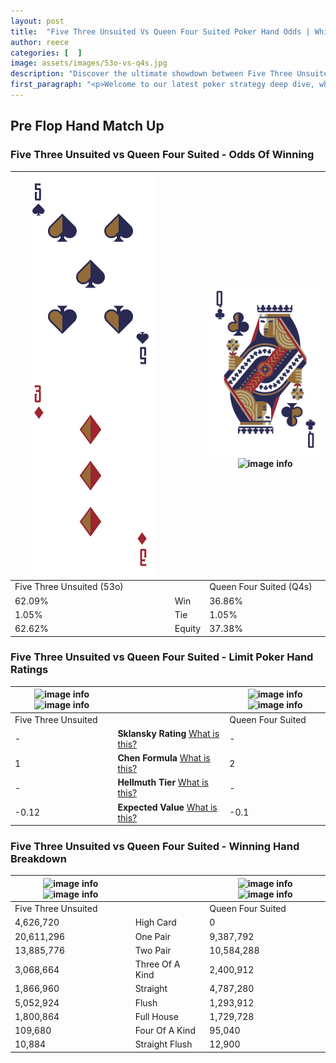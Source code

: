 ```yaml
---
layout: post
title:  "Five Three Unsuited Vs Queen Four Suited Poker Hand Odds | Which Is The Better Hand In Poker? A Complete Guide"
author: reece
categories: [  ]
image: assets/images/53o-vs-q4s.jpg
description: "Discover the ultimate showdown between Five Three Unsuited and Queen Four Suited in poker! Uncover the odds, strategies, and scenarios where one hand triumphs over the other. Get ready to up your poker game with this thrilling analysis."
first_paragraph: "<p>Welcome to our latest poker strategy deep dive, where we're pitting two distinct hands against each other in a high-stakes showdown: Five Three Unsuited vs Queen Four Suited.</p><p>In the dynamic world of poker, every decision counts, and knowing which hand holds the upper hand is key to your success at the table.</p><p>In this article, we'll dissect these two hands, explore the scenarios where one dominates the other, and equip you with the knowledge to make strategic choices that can tip the odds in your favor.</p><p>Get ready to unravel the intriguing dynamics of these poker hands and elevate your game to new heights.</p>"
---
```




[comment]: # (sp0)

## Pre Flop Hand Match Up

<div class="table hand-ratings" markdown="1"> 



### Five Three Unsuited vs Queen Four Suited - Odds Of Winning


    
| ![image info](assets/images/hand1/5.png) ![image info](assets/images/hand1/3o.png) |  | ![image info](assets/images/hand2/q.png) ![image info](assets/images/hand2/4s.png) |
| -------- | -------- | -------- |
| Five Three Unsuited (53o) |  | Queen Four Suited (Q4s) |
| 62.09% | Win | 36.86% |
| 1.05% | Tie | 1.05% |
| 62.62% | Equity | 37.38% |




[comment]: # (sp1)



### Five Three Unsuited vs Queen Four Suited - Limit Poker Hand Ratings


    
| ![image info](https://www.riverpairs.com/assets/images/hand1/5.png) ![image info](https://www.riverpairs.com/assets/images/hand1/3o.png) |  | ![image info](https://www.riverpairs.com/assets/images/hand2/q.png) ![image info](https://www.riverpairs.com/assets/images/hand2/4s.png) |
| -------- | -------- | -------- |
| Five Three Unsuited |  | Queen Four Suited |
| - | **Sklansky Rating** [What is this?](/sklansky-rating-explained) | - |
| 1 | **Chen Formula** [What is this?](/chen-formula-explained) | 2 |
| - | **Hellmuth Tier** [What is this?](/Hellmuth-tier-explained) | - |
| -0.12 | **Expected Value** [What is this?](/expected-value-explained) | -0.1 |




[comment]: # (sp2)



### Five Three Unsuited vs Queen Four Suited - Winning Hand Breakdown


    
| ![image info](https://www.riverpairs.com/assets/images/hand1/5.png) ![image info](https://www.riverpairs.com/assets/images/hand1/3o.png) |  | ![image info](https://www.riverpairs.com/assets/images/hand2/q.png) ![image info](https://www.riverpairs.com/assets/images/hand2/4s.png) |
| -------- | -------- | -------- |
| Five Three Unsuited |  | Queen Four Suited |
| 4,626,720 | High Card | 0 |
| 20,611,296 | One Pair | 9,387,792 |
| 13,885,776 | Two Pair | 10,584,288 |
| 3,068,664 | Three Of A Kind | 2,400,912 |
| 1,866,960 | Straight | 4,787,280 |
| 5,052,924 | Flush | 1,293,912 |
| 1,800,864 | Full House | 1,729,728 |
| 109,680 | Four Of A Kind | 95,040 |
| 10,884 | Straight Flush | 12,900 |




[comment]: # (sp3)



</div>

[comment]: # (sp4)



[comment]: # (sp5)

